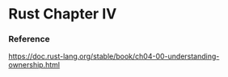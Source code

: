 # Rust Chapter IV

### Reference

https://doc.rust-lang.org/stable/book/ch04-00-understanding-ownership.html
